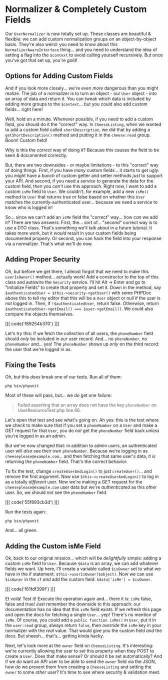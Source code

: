 # Normalizer & Completely Custom Fields

Our `UserNormalizer` is now totally set up. These classes are beautiful & flexible:
we can add custom normalization groups on an object-by-object basis. They're also
weird: you need to know about this `NormalizerAwareInterface` thing... and you need
to understand the idea of setting a flag into the `$context` to avoid calling yourself
recursively. But once you've got that set up, you're *gold*!

## Options for Adding Custom Fields

And if you look more closely... we're even *more* dangerous than you might
realize. The job of a normalizer is to turn an object - our `User` object - into
an array of data and return it. You can tweak which data is included by adding
more groups to the `$context`... but you could also add custom fields... right
here!

Well, hold on a minute. Whenever possible, if you need to add a custom field,
you should do it the "correct" way. In `CheeseListing`, when we wanted to add
a custom field called `shortDescription`, we did that by adding a
`getShortDescription()` method and putting it in the `cheese:read` group. Boom!
Custom field!

Why is this the *correct* way of doing it? Because this causes the field to be
seen & documented correctly.

But, there are two downsides - or maybe limitations - to this "correct" way of
doing things. First, if you have *many* custom fields... it starts to get ugly:
you might have a *bunch* of custom getter and setter methods *just* to support
your API. And second, if you need a *service* to generate the data for the custom
field, then you *can't* use this approach. Right now, I want to add a custom `isMe`
field to `User`. We couldn't, for example, add a new `isMe()` method to `User`
that returns true or false based on whether this `User` matches the
currently-authenticated user... because we need a service to know who is logged in!

So... since we can't add an `isMe` field the "correct" way... how *can* we add it?
There are two answers. First, the... sort of... "second" correct way is to use a
DTO class. That's something we'll talk about in a future tutorial. It takes more
work, but it *would* result in your custom fields being documented properly.
Or second, you can hack the field into your response via a normalizer. That's
what we'll do now.

## Adding Proper Security

Oh, but before we get there, I almost forgot that we need to make this
`userIsOwner()` method... actually work! Add a constructor to the top of this class
and autowire the `Security` service. I'll hit Alt -> Enter and go to
"Initialize Fields" to create that property and set it. Down in the method, say
`$authenticatedUser = $this->security->getUser()` with some PHPDoc above this
to tell my editor that this will be a `User` object or null if the user is
*not* logged in. Then, if `!$authenticatedUser`, return false. Otherwise, return
`$authenticatedUser->getEmail() === $user->getEmail()`. We could also compare the
objects themselves.

[[[ code('f89254b370') ]]]

Let's try this: if we fetch the collection of all users, the `phoneNumber` field
should *only* be included in *our* user record. And... no `phoneNumber`, no
`phoneNumber` and... yes! The `phoneNumber` shows up *only* on the third record:
the user that we're logged in as.

## Fixing the Tests

Oh, but this *does* break one of our tests. Run all of them:

```terminal
php bin/phpunit
```

Most of these will pass, but... we *do* get one failure:

> Failed asserting that an array does not have the key `phoneNumber` on
> UserResourceTest.php line 66.

Let's open that test and see what's going on. Ah yes: this is the test where we
check to make sure that if you set a `phoneNumber` on a `User` and make a GET
request for that `User`, you do *not* get the `phoneNumber` field back *unless*
you're logged in as an admin.

But we've now changed that: in addition to admin users, an authenticated user
will *also* see their own `phoneNumber`. Because we're logging in as
`cheeseplease@example.com`... and then fetching that same user's data, it
*is* returning the `phoneNumber` field. That's the correct behavior.

To fix the test, change `createUserAndLogin()` to just `createUser()`... and
remove the first argument. Now use `$this->createUserAndLogin()` to log in as a
totally *different* user. Now we're making a GET request for the `cheeseplease@example.com` 
user data but we're *authenticated* as this *other* user. 
So, we should *not* see the `phoneNumber` field.

[[[ code('55f893cb3d') ]]]

Run the tests again:

```terminal-silent
php bin/phpunit
```

And... all green.

## Adding the Custom isMe Field

Ok, back to our original mission... which will be *delightfully* simple: adding
a custom `isMe` field to `User`. Because `$data` is an array, we can add whatever
fields we want. Up here, I'll create a variable called `$isOwner` set to what we
have in the if statement: `$this->userIsOwner($object)`. Now we can use `$isOwner`
in the `if` *and* add the custom field: `$data['isMe'] = $isOwner`.

[[[ code('f61fdf399f') ]]]

Et voilà! Test it! Execute the operation again and... there it is: `isMe` false,
false and true! Just remember the downside to this approach: our documentation
has *no* idea that this `isMe` field exists. If we refresh this page and open the
docs for fetching a single `User`... yep! There's no mention of `isMe`. Of course,
you *could* add a `public function isMe()` in `User`, put it in the `user:read`
group, always return `false`, then *override* the `isMe` key in your normalizer
with the *real* value. That would give you the custom field *and* the docs.
But sheesh... that's... getting kinda hacky.

Next, let's look more at the `owner` field on `CheeseListing`. It's interesting:
we're currently allowing the user to *set* this property when they POST to create
a `User`. Does that make sense? Or should it be set automatically? And if
we *do* want an API user to be able to send the `owner` field via the JSON, how
do we prevent them from creating a `CheeseListing` and setting the `owner` to
some *other* user? It's time to see where security & validation meet.
